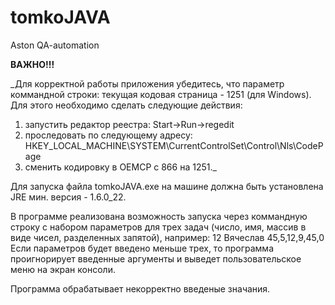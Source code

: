 # tomkoJAVA
Aston QA-automation

**ВАЖНО!!!**

_Для корректной работы приложения убедитесь, что параметр коммандной строки: текущая кодовая страница - 1251 (для Windows).
Для этого необходимо сделать следующие действия:
1) запустить редактор реестра: Start->Run->regedit
2) проследовать по следующему адресу: HKEY_LOCAL_MACHINE\SYSTEM\CurrentControlSet\Control\Nls\CodePage
3) сменить кодировку в OEMCP с 866 на 1251._

Для запуска файла tomkoJAVA.exe на машине должна быть установлена JRE мин. версия - 1.6.0_22.

В программе реализована возможность запуска через коммандную строку с набором параметров для трех задач 
(число, имя, массив в виде чисел, разделенных запятой), например: 12 Вячеслав 45,5,12,9,45,0
Если параметров будет введено меньше трех, то программа проигнорирует введенные аргументы и выведет 
пользовательское меню на экран консоли.

Программа обрабатывает некорректно введеные значания.
